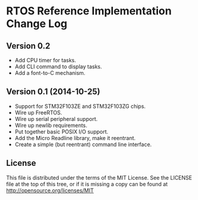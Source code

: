 RTOS Reference Implementation Change Log
========================================

Version 0.2
-----------
* Add CPU timer for tasks.
* Add CLI command to display tasks.
* Add a font-to-C mechanism.

Version 0.1 (2014-10-25)
------------------------

* Support for STM32F103ZE and STM32F103ZG chips.
* Wire up FreeRTOS.
* Wire up serial peripheral support.
* Wire up newlib requirements.
* Put together basic POSIX I/O support.
* Add the Micro Readline library, make it reentrant.
* Create a simple (but reentrant) command line interface.

License
-------

This file is distributed under the terms of the MIT License.
See the LICENSE file at the top of this tree, or if it is missing a copy can
be found at http://opensource.org/licenses/MIT
